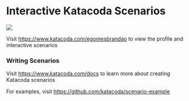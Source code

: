 # Interactive Katacoda Scenarios

[![](http://shields.katacoda.com/katacoda/egomesbrandao/count.svg)](https://www.katacoda.com/egomesbrandao "Get your profile on Katacoda.com")

Visit https://www.katacoda.com/egomesbrandao to view the profile and interactive scenarios

### Writing Scenarios
Visit https://www.katacoda.com/docs to learn more about creating Katacoda scenarios

For examples, visit https://github.com/katacoda/scenario-example
